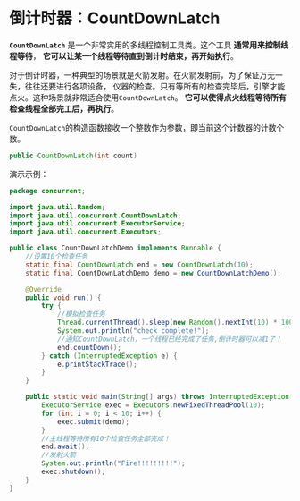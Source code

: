 倒计时器：CountDownLatch
==============================================================
**`CountDownLatch`** 是一个非常实用的多线程控制工具类。这个工具 **通常用来控制线程等待**，
**它可以让某一个线程等待直到倒计时结束，再开始执行**。

对于倒计时器，一种典型的场景就是火箭发射。在火箭发射前，为了保证万无一失，往往还要进行各项设备，
仪器的检查。只有等所有的检查完毕后，引擎才能点火。这种场景就非常适合使用`CountDownLatch`。
**它可以使得点火线程等待所有检查线程全部完工后，再执行**。

`CountDownLatch`的构造函数接收一个整数作为参数，即当前这个计数器的计数个数。
```java
public CountDownLatch(int count)
```

演示示例：
```java
package concurrent;

import java.util.Random;
import java.util.concurrent.CountDownLatch;
import java.util.concurrent.ExecutorService;
import java.util.concurrent.Executors;

public class CountDownLatchDemo implements Runnable {
    //设置10个检查任务
    static final CountDownLatch end = new CountDownLatch(10);
    static final CountDownLatchDemo demo = new CountDownLatchDemo();

    @Override
    public void run() {
        try {
            //模拟检查任务
            Thread.currentThread().sleep(new Random().nextInt(10) * 1000);
            System.out.println("check complete!");
            //通知CountDownLatch，一个线程已经完成了任务,倒计时器可以减1了！
            end.countDown();
        } catch (InterruptedException e) {
            e.printStackTrace();
        }
    }

    public static void main(String[] args) throws InterruptedException {
        ExecutorService exec = Executors.newFixedThreadPool(10);
        for (int i = 0; i < 10; i++) {
            exec.submit(demo);
        }
        //主线程等待所有10个检查任务全部完成！
        end.await();
        //发射火箭
        System.out.println("Fire!!!!!!!!!");
        exec.shutdown();
    }
}
```
